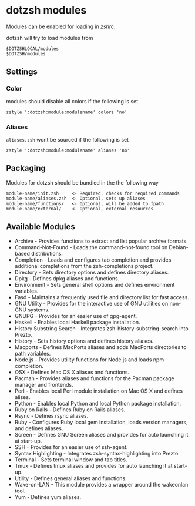 dotzsh modules
==============

Modules can be enabled for loading in *zshrc*.

dotzsh will try to load modules from 

    $DOTZSHLOCAL/modules
    $DOTZSH/modules

Settings
--------

### Color

modules should disable all colors if the following is set

    zstyle ':dotzsh:module:modulename' colors 'no'

### Aliases

`aliases.zsh` wont be sourced if the following is set

    zstyle ':dotzsh:module:modulename' aliases 'no'

Packaging
---------

Modules for dotzsh should be bundled in the the following way

    module-name/init.zsh     <- Required, checks for required commands
    module-name/aliases.zsh  <- Optional, sets up aliases
    module-name/functions/   <- Optional, will be added to fpath
    module-name/external/    <- Optional, external resources

Available Modules
-----------------

  - Archive - Provides functions to extract and list popular archive formats.
  - Command-Not-Found - Loads the command-not-found tool on Debian-based distributions.
  - Completion - Loads and configures tab completion and provides additional completions from
    the zsh-completions project.
  - Directory - Sets directory options and defines directory aliases.
  - Dpkg - Defines dpkg aliases and functions.
  - Environment - Sets general shell options and defines environment variables.
  - Fasd - Maintains a frequently used file and directory list for fast access.
  - GNU Utility - Provides for the interactive use of GNU utilities on non-GNU systems.
  - GNUPG - Provides for an easier use of gpg-agent.
  - Haskell - Enables local Haskell package installation.
  - History Substring Search - Integrates zsh-history-substring-search into Prezto.
  - History - Sets history options and defines history aliases.
  - Macports - Defines MacPorts aliases and adds MacPorts directories to path variables.
  - Node.js - Provides utility functions for Node.js and loads npm completion.
  - OSX - Defines Mac OS X aliases and functions.
  - Pacman - Provides aliases and functions for the Pacman package manager and frontends.
  - Perl - Enables local Perl module installation on Mac OS X and defines alises.
  - Python - Enables local Python and local Python package installation.
  - Ruby on Rails - Defines Ruby on Rails aliases.
  - Rsync - Defines rsync aliases.
  - Ruby - Configures Ruby local gem installation, loads version managers, and defines
    aliases.
  - Screen - Defines GNU Screen aliases and provides for auto launching it at start-up.
  - SSH - Provides for an easier use of ssh-agent.
  - Syntax Highlighting - Integrates zsh-syntax-highlighting into Prezto.
  - Terminal - Sets terminal window and tab titles.
  - Tmux - Defines tmux aliases and provides for auto launching it at start-up.
  - Utility - Defines general aliases and functions.
  - Wake-on-LAN - This module provides a wrapper around the wakeonlan tool.
  - Yum - Defines yum aliases.

